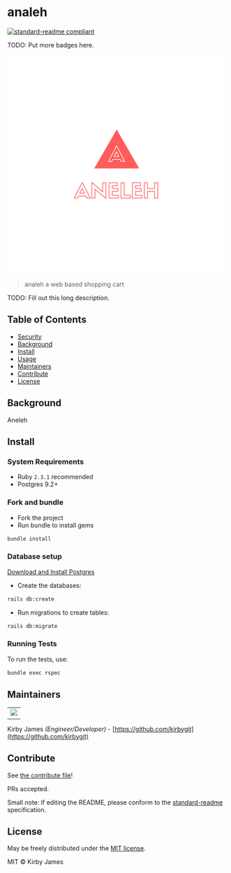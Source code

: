 # analeh

[![standard-readme compliant](https://img.shields.io/badge/standard--readme-OK-green.svg?style=flat-square)](https://github.com/RichardLitt/standard-readme)

TODO: Put more badges here.

![banner](./public/aneleh.png)



> analeh a web based shopping cart

TODO: Fill out this long description.

## Table of Contents

- [Security](#security)
- [Background](#background)
- [Install](#install)
- [Usage](#usage)
- [Maintainers](#maintainers)
- [Contribute](#contribute)
- [License](#license)

## Background

Aneleh

## Install

### System Requirements
- Ruby `2.3.1` recommended
- Postgres 9.2+

### Fork and bundle
- Fork the project
- Run bundle to install gems
```bash
bundle install
```

### Database setup

[Download and Install Postgres](https://www.postgresql.org/download/)

- Create the databases:
```bash
rails db:create
```

- Run migrations to create tables:
```bash
rails db:migrate
```

### Running Tests

To run the tests, use:

```bash
bundle exec rspec
```

Maintainers
------------

<table id="maintainers">
<tr>
<td>
<img src=https://avatars2.githubusercontent.com/u/20747057?v=3&s=400>
<!-- <a href="https://github.com/kirbygit">Kirby James(kirbygit)</a> -->
</td>
</tr>
</table>

Kirby James _(Engineer/Developer)_ - [https://github.com/kirbygit](https://github.com/kirbygit)

## Contribute

See [the contribute file](contribute.md)!

PRs accepted.

Small note: If editing the README, please conform to the [standard-readme](https://github.com/RichardLitt/standard-readme) specification.

## License

May be freely distributed under the [MIT license](https://raw.githubusercontent.com/kirbygit/aneleh/master/LICENSE?token=ATyTMRSHSaInb1EHbkIfXP4MAyfnxrV-ks5ZUrD0wA%3D%3D).

MIT © Kirby James

